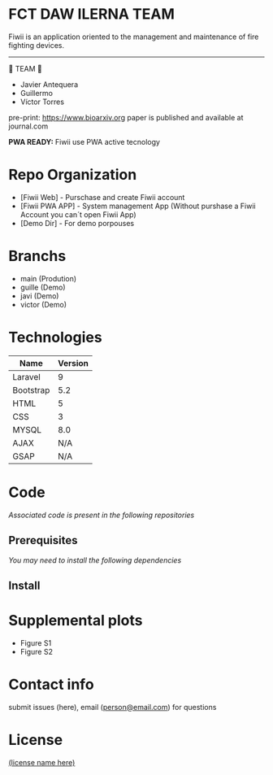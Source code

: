 # FCT DAW ILERNA TEAM
Fiwii is an application oriented to the management and maintenance of fire fighting devices.

----
🚧 TEAM 🚧 
- Javier Antequera
- Guillermo 
- Víctor Torres

pre-print: https://www.bioarxiv.org
paper is published and available at journal.com

**PWA READY:** Fiwii use PWA active tecnology

# Repo Organization

- [Fiwii Web] - Purschase and create Fiwii account
- [Fiwii PWA APP] - System management App (Without purshase a Fiwii Account you can´t open Fiwii App)
- [Demo Dir] - For demo porpouses
  

# Branchs 
- main (Prodution)
- guille (Demo)
- javi (Demo)
- victor (Demo)

# Technologies
| Name      | Version              |
| --------- | ------------------------ |
| Laravel   | 9                        |
| Bootstrap | 5.2                      |
| HTML      | 5                        |
| CSS       | 3                        |
| MYSQL     | 8.0                      |
| AJAX      | N/A                      |
| GSAP      | N/A                      |

# Code 
*Associated code is present in the following repositories* 

## Prerequisites
*You may need to install the following dependencies*

## Install



# Supplemental plots
- Figure S1
- Figure S2

# Contact info 
submit issues (here), email (person@email.com) for questions

# License

[(license name here)](LICENSE)
